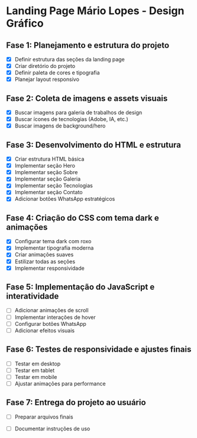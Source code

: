 # Landing Page Mário Lopes - Design Gráfico

## Fase 1: Planejamento e estrutura do projeto
- [x] Definir estrutura das seções da landing page
- [x] Criar diretório do projeto
- [x] Definir paleta de cores e tipografia
- [x] Planejar layout responsivo

## Fase 2: Coleta de imagens e assets visuais
- [x] Buscar imagens para galeria de trabalhos de design
- [x] Buscar ícones de tecnologias (Adobe, IA, etc.)
- [x] Buscar imagens de background/hero

## Fase 3: Desenvolvimento do HTML e estrutura
- [x] Criar estrutura HTML básica
- [x] Implementar seção Hero
- [x] Implementar seção Sobre
- [x] Implementar seção Galeria
- [x] Implementar seção Tecnologias
- [x] Implementar seção Contato
- [x] Adicionar botões WhatsApp estratégicos

## Fase 4: Criação do CSS com tema dark e animações
- [x] Configurar tema dark com roxo
- [x] Implementar tipografia moderna
- [x] Criar animações suaves
- [x] Estilizar todas as seções
- [x] Implementar responsividade

## Fase 5: Implementação do JavaScript e interatividade
- [ ] Adicionar animações de scroll
- [ ] Implementar interações de hover
- [ ] Configurar botões WhatsApp
- [ ] Adicionar efeitos visuais

## Fase 6: Testes de responsividade e ajustes finais
- [ ] Testar em desktop
- [ ] Testar em tablet
- [ ] Testar em mobile
- [ ] Ajustar animações para performance

## Fase 7: Entrega do projeto ao usuário
- [ ] Preparar arquivos finais
- [ ] Documentar instruções de uso

